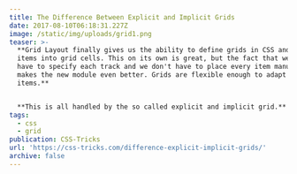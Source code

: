 ```yaml
---
title: The Difference Between Explicit and Implicit Grids
date: 2017-08-10T06:18:31.227Z
image: /static/img/uploads/grid1.png
teaser: >-
  **Grid Layout finally gives us the ability to define grids in CSS and place
  items into grid cells. This on its own is great, but the fact that we don't
  have to specify each track and we don't have to place every item manually
  makes the new module even better. Grids are flexible enough to adapt to their
  items.**


  **This is all handled by the so called explicit and implicit grid.**
tags:
  - css
  - grid
publication: CSS-Tricks
url: 'https://css-tricks.com/difference-explicit-implicit-grids/'
archive: false
---
```


